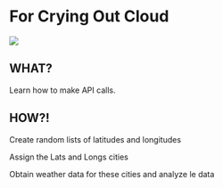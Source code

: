 # For Crying Out Cloud

<img src= "http://www.guoguiyan.com/data/out/189/68492628-sunny-day.jpg">

## WHAT?
<p>
Learn how to make API calls.
</p>

## HOW?!
<p>
 Create random lists of latitudes and longitudes
</p>
<p>
Assign the Lats and Longs cities
</p>
<p>
Obtain weather data for these cities and analyze le data
</p>
  
